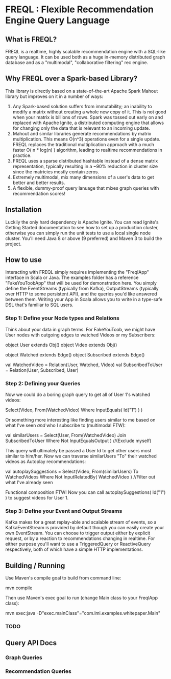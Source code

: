 # FREQL : Flexible Recommendation Engine Query Language

## What is FREQL?

FREQL is a realtime, highly scalable recommendation engine with a SQL-like query language.  It can be used both as a huge in-memory distributed graph database and as a "multimodal", "collaborative filtering" rec engine.

## Why FREQL over a Spark-based Library?

This library is directly based on a state-of-the-art Apache Spark Mahout library but improves on it in a number of ways:

1. Any Spark-based solution suffers from immutability; an inability to modify a matrix without creating a whole new copy of it. This is not good when your matrix is billions of rows.  Spark was tossed out early on and replaced with Apache Ignite, a distributed computing engine that allows for changing only the data that is relevant to an incoming update.
2. Mahout and similar libraries generate recommendations by matrix multiplication.  This means O(n^3) operations even for a single update.  FREQL replaces the traditional multiplication approach with a much faster O( n * log(n) ) algorithm, leading to realtime recommendations in practice.
3. FREQL uses a sparse distributed hashtable instead of a dense matrix representation, typically resulting in a ~90% reduction in cluster size since the matricies mostly contain zeros.
4. Extremely multimodal, mix many dimensions of a user's data to get better and better results.
5. A flexible, dummy-proof query lanuage that mixes graph queries with recommendation scores!

## Installation

Luckily the only hard dependency is Apache Ignite.  You can read Ignite's Getting Started documentation to see how to set up a production cluster, otherwise you can simply run the unit tests to use a local single node cluster.  You'll need Java 8 or above (9 preferred) and Maven 3 to build the project.

## How to use

Interacting with FREQL simply requires implementing the "FreqlApp" interface in Scala or Java.  The examples folder has a reference "FakeYouToobApp" that will be used for demonstration here.  You simply define the EventStreams (typically from Kafka), OutputStreams (typically over HTTP to some persistent API), and the queries you'd like answered between them.  Writing your App in Scala allows you to write in a type-safe DSL that's familiar to SQL users.

### Step 1: Define your Node types and Relations

Think about your data in graph terms.  For FakeYouToob, we might have User nodes with outgoing edges to watched Videos or my Subscribers:

object User extends Obj()
object Video extends Obj()

object Watched extends Edge()
object Subscribed extends Edge()

val WatchedVideo = Relation(User, Watched, Video)
val SubscribedToUser = Relation(User, Subscribed, User)

### Step 2: Defining your Queries
Now we could do a boring graph query to get all of User 1's watched videos:

Select(Video,
From(WatchedVideo)
Where InputEquals( Id("1") ) )

Or something more interesting like finding users similar to me based on what I've seen *and* who I subscribe to (multimodal FTW):

val similarUsers =
Select(User,
From(WatchedVideo) Join SubscribedToUser
Where Not InputEqualsOutput ) //(Exclude myself)

This query will ultimately be passed a User Id to get other users most similar to him/her.  Now we can traverse similarUsers "To" their watched videos as Autoplay recommendations:

val autoplaySuggestions =
Select(Video,
From(similarUsers) To WatchedVideos
Where Not InputRelatedBy( WatchedVideo )  //Filter out what I've already seen

Functional composition FTW!  Now you can call autoplaySuggestions( Id("1") ) to suggest videos for User 1.

### Step 3: Define your Event and Output Streams

Kafka makes for a great replay-able and scalable stream of events, so a KafkaEventStream is provided by default though you can easily create your own EventStream.  You can choose to trigger output either by explicit request, or by a reaction to recommendations changing in realtime.  For either purpose you'll want to use a TriggeredQuery or ReactiveQuery respectively, both of which have a simple HTTP implementations.

## Building / Running

Use Maven's compile goal to build from command line:

mvn compile

Then use Maven's exec goal to run (change Main class to your FreqlApp class):

mvn exec:java -D"exec.mainClass"="com.lmi.examples.whitepaper.Main"

### TODO

## Query API Docs

### Graph Queries

### Recommendation Queries
